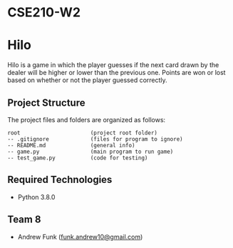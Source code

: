 # CSE210-W2
# Hilo
Hilo is a game in which the player guesses if the next card drawn by the dealer will be higher or lower than the previous one. Points are won or lost based on whether or not the player guessed correctly.

## Project Structure
The project files and folders are organized as follows:
```
root                      (project root folder)
-- .gitignore             (files for program to ignore)
-- README.md              (general info)
-- game.py                (main program to run game)
-- test_game.py           (code for testing)
```

## Required Technologies
* Python 3.8.0

## Team 8
* Andrew Funk (funk.andrew10@gmail.com)
